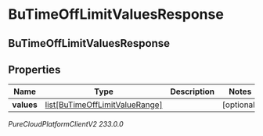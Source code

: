 # BuTimeOffLimitValuesResponse

## BuTimeOffLimitValuesResponse

## Properties

|Name | Type | Description | Notes|
|------------ | ------------- | ------------- | -------------|
| **values** | [list[BuTimeOffLimitValueRange]](BuTimeOffLimitValueRange) |  | [optional] |



_PureCloudPlatformClientV2 233.0.0_
